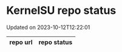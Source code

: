 # KernelSU repo status

Updated on 2023-10-12T12:22:01

| repo url | repo status |
| -------- | -------- | 
